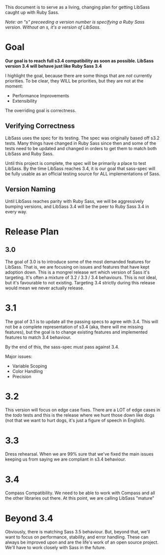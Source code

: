 This document is to serve as a living, changing plan for getting LibSass caught up with Ruby Sass.

_Note: an "s" preceeding a version number is specifying a Ruby Sass version. Without an s, it's a version of LibSass._

# Goal
**Our goal is to reach full s3.4 compatibility as soon as possible. LibSass version 3.4 will behave just like Ruby Sass 3.4**

I highlight the goal, because there are some things that are *not* currently priorities. To be clear, they WILL be priorities, but they are not at the moment:

* Performance Improvements
* Extensibility

The overriding goal is correctness.

## Verifying Correctness
LibSass uses the spec for its testing. The spec was originally based off s3.2 tests. Many things have changed in Ruby Sass since then and some of the tests need to be updated and changed in orders to get them to match both LibSass and Ruby Sass.

Until this project is complete, the spec will be primarily a place to test LibSass. By the time LibSass reaches 3.4, it is our goal that sass-spec will be fully usable as an official testing source for ALL implementations of Sass.

## Version Naming
Until LibSass reaches parity with Ruby Sass, we will be aggressively bumping versions, and LibSass 3.4 will be the peer to Ruby Sass 3.4 in every way.

# Release Plan

## 3.0
The goal of 3.0 is to introduce some of the most demanded features for LibSass. That is, we are focusing on issues and features that have kept adoption down. This is a mongrel release wrt which version of Sass it's targeting. It's often a mixture of 3.2 / 3.3 / 3.4 behaviours. This is not ideal, but it's favourable to not existing. Targeting 3.4 strictly during this release would mean we never actually release.

# 3.1
The goal of 3.1 is to update all the passing specs to agree with 3.4. This will not be a complete representation of s3.4 (aka, there will me missing features), but the goal is to change existing features and implemented features to match 3.4 behaviour.

By the end of this, the sass-spec must pass against 3.4.

Major issues:
* Variable Scoping
* Color Handling
* Precision

# 3.2
This version will focus on edge case fixes. There are a LOT of edge cases in the _todo_ tests and this is the release where we hunt those down like dogs (not that we want to hurt dogs, it's just a figure of speech in English).

# 3.3
Dress rehearsal. When we are 99% sure that we've fixed the main issues keeping us from saying we are compliant in s3.4 behaviour.

# 3.4
Compass Compatibility. We need to be able to work with Compass and all the other libraries out there. At this point, we are calling LibSass "mature"

# Beyond 3.4
Obviously, there is matching Sass 3.5 behaviour. But, beyond that, we'll want to focus on performance, stability, and error handling. These can always be improved upon and are the life's work of an open source project. We'll have to work closely with Sass in the future.
